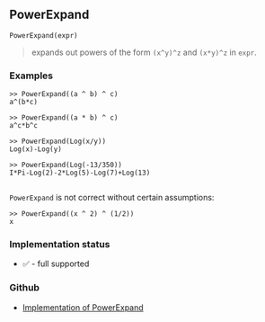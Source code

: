 ## PowerExpand

```
PowerExpand(expr)
```

> expands out powers of the form `(x^y)^z` and `(x*y)^z` in `expr`.

### Examples

```
>> PowerExpand((a ^ b) ^ c)
a^(b*c)

>> PowerExpand((a * b) ^ c)
a^c*b^c

>> PowerExpand(Log(x/y))
Log(x)-Log(y)

>> PowerExpand(Log(-13/350))
I*Pi-Log(2)-2*Log(5)-Log(7)+Log(13)
        
```

`PowerExpand` is not correct without certain assumptions:

```
>> PowerExpand((x ^ 2) ^ (1/2))
x
```






### Implementation status

* &#x2705; - full supported

### Github

* [Implementation of PowerExpand](https://github.com/axkr/symja_android_library/blob/master/symja_android_library/matheclipse-core/src/main/java/org/matheclipse/core/builtin/Algebra.java#L3946) 
